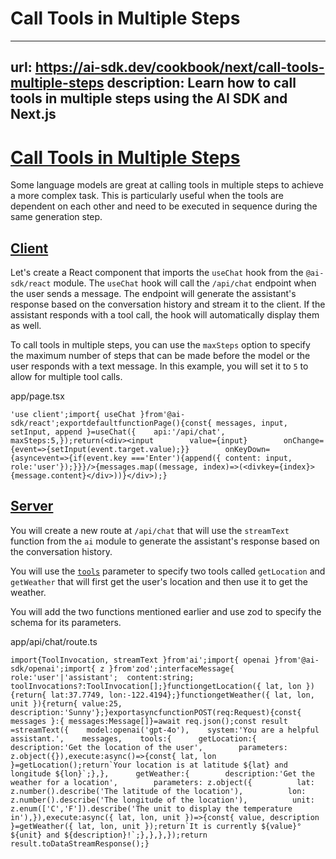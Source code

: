 # Call Tools in Multiple Steps


---
url: https://ai-sdk.dev/cookbook/next/call-tools-multiple-steps
description: Learn how to call tools in multiple steps using the AI SDK and Next.js
---


# [Call Tools in Multiple Steps](#call-tools-in-multiple-steps)


Some language models are great at calling tools in multiple steps to achieve a more complex task. This is particularly useful when the tools are dependent on each other and need to be executed in sequence during the same generation step.


## [Client](#client)


Let's create a React component that imports the `useChat` hook from the `@ai-sdk/react` module. The `useChat` hook will call the `/api/chat` endpoint when the user sends a message. The endpoint will generate the assistant's response based on the conversation history and stream it to the client. If the assistant responds with a tool call, the hook will automatically display them as well.

To call tools in multiple steps, you can use the `maxSteps` option to specify the maximum number of steps that can be made before the model or the user responds with a text message. In this example, you will set it to `5` to allow for multiple tool calls.

app/page.tsx

```
'use client';import{ useChat }from'@ai-sdk/react';exportdefaultfunctionPage(){const{ messages, input, setInput, append }=useChat({    api:'/api/chat',    maxSteps:5,});return(<div><input        value={input}        onChange={event=>{setInput(event.target.value);}}        onKeyDown={asyncevent=>{if(event.key ==='Enter'){append({ content: input, role:'user'});}}}/>{messages.map((message, index)=>(<divkey={index}>{message.content}</div>))}</div>);}
```


## [Server](#server)


You will create a new route at `/api/chat` that will use the `streamText` function from the `ai` module to generate the assistant's response based on the conversation history.

You will use the [`tools`](/docs/reference/ai-sdk-core/generate-text#tools) parameter to specify two tools called `getLocation` and `getWeather` that will first get the user's location and then use it to get the weather.

You will add the two functions mentioned earlier and use zod to specify the schema for its parameters.

app/api/chat/route.ts

```
import{ToolInvocation, streamText }from'ai';import{ openai }from'@ai-sdk/openai';import{ z }from'zod';interfaceMessage{  role:'user'|'assistant';  content:string;  toolInvocations?:ToolInvocation[];}functiongetLocation({ lat, lon }){return{ lat:37.7749, lon:-122.4194};}functiongetWeather({ lat, lon, unit }){return{ value:25, description:'Sunny'};}exportasyncfunctionPOST(req:Request){const{ messages }:{ messages:Message[]}=await req.json();const result =streamText({    model:openai('gpt-4o'),    system:'You are a helpful assistant.',    messages,    tools:{      getLocation:{        description:'Get the location of the user',        parameters: z.object({}),execute:async()=>{const{ lat, lon }=getLocation();return`Your location is at latitude ${lat} and longitude ${lon}`;},},      getWeather:{        description:'Get the weather for a location',        parameters: z.object({          lat: z.number().describe('The latitude of the location'),          lon: z.number().describe('The longitude of the location'),          unit: z.enum(['C','F']).describe('The unit to display the temperature in'),}),execute:async({ lat, lon, unit })=>{const{ value, description }=getWeather({ lat, lon, unit });return`It is currently ${value}°${unit} and ${description}!`;},},},});return result.toDataStreamResponse();}
```

